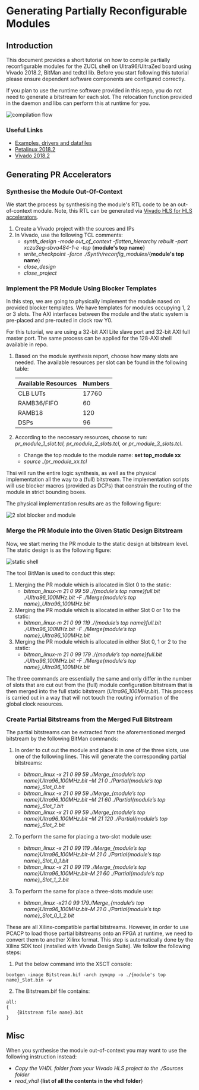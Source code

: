 # Generating Partially Reconfigurable Modules

## Introduction
This document provides a short tutorial on how to compile partially reconfigurable modules 
for the ZUCL shell on Ultra96/UltraZed board using Vivado 2018.2, BitMan and tedtcl lib. Before you start following this tutorial please ensure dependent software components are configured correctly.

If you plan to use the runtime software provided in this repo, you do not need to generate a bitstream for each slot. The relocation function provided in the daemon and libs can perform this at runtime for you. 

![compilation flow](./images/fig-flow.png)

### Useful Links
  - [Examples, drivers and datafiles](https://www.dropbox.com/sh/qsg5m7jp1sn4saj/AABAzSGOa91K0Kvtlz_0LuRta?dl=0)
  - [Petalinux 2018.2](https://www.xilinx.com/support/download/index.html/content/xilinx/en/downloadNav/embedded-design-tools/archive.html)
  - [Vivado 2018.2](https://www.xilinx.com/support/download/index.html/content/xilinx/en/downloadNav/vivado-design-tools/archive.html)
  
## Generating PR Accelerators
### Synthesise the Module Out-Of-Context
We start the process by synthesising the module's RTL code to be an out-of-context module. Note, this RTL can be generated via [Vivado HLS for HLS accelerators](../hls/).

1.  Create a Vivado project with the sources and IPs
2.  In Vivado, use the following TCL comments:
    - *synth_design -mode out_of_context -flatten_hierarchy rebuilt -part xczu3eg-sbva484-1-e -top* {**module's top name**}
    - *write_checkpoint -force ./Synth/reconfig_modules/*{**module's top name**}
    - *close_design*
    - *close_project*

### Implement the PR Module Using Blocker Templates
In this step, we are going to physically implement the module nased on provided blocker templates. We have templates for modules occupying 1, 2 or 3 slots. The AXI interfaces between the module and the static system is pre-placed and pre-routed in clock row Y0.

For this tutorial, we are using a 32-bit AXI Lite slave port and 32-bit AXI full master port. The same process can be applied for the 128-AXI shell available in repo.  

1.  Based on the module synthesis report, choose how many slots are needed. The available resources per slot can be found in the following table:

    | Available Resources | Numbers |
    |---------------------|---------|
    | CLB LUTs            | 17760   |
    | RAMB36/FIFO         | 60      |
    | RAMB18              | 120     |
    | DSPs                | 96      |
    
2.  According to the neccesary resources, choose to run: *pr_module_1_slot.tcl, pr_module_2_slots.tcl,* or *pr_module_3_slots.tcl*.
    - Change the top module to the module name: **set top_module xx**
    - *source ./pr_module_xx.tcl*

Thsi will run the entire logic synthesis, as well as the physical implementation all the way to a (full) bitstream. The implementation scripts will use blocker macros (provided as DCPs) that constrain the routing of the module in strict bounding boxes.

The physical implementation results are as the following figure:

![2 slot blocker and module](./images/2_slot_blocker_module.png)

### Merge the PR Module into the Given Static Design Bitstream
Now, we start mering the PR module to the static design at bitstream level. The static design is as the following figure:

![static shell](./images/static_ultra_zed.png)

The tool BitMan is used to conduct this step:
1.  Merging the PR module which is allocated in Slot 0 to the static:
    - *bitman_linux-m 21 0 99 59 ./{module’s top name}_full.bit ./Ultra96_100MHz.bit -F ./Merge_{module’s top name}_Ultra96_100MHz.bit*
2.  Merging the PR module which is allocated in either Slot 0 or 1 to the static: 
    - *bitman_linux-m 21 0 99 119 ./{module’s top name}_full.bit ./Ultra96_100MHz.bit -F ./Merge_{module’s top name}_Ultra96_100MHz.bit*
3.  Merging the PR module which is allocated in either Slot 0, 1 or 2 to the static:
    - *bitman_linux-m 21 0 99 179 ./{module’s top name}_full.bit ./Ultra96_100MHz.bit -F ./Merge_{module’s top name}_Ultra96_100MHz.bit*
    
The three commands are essentially the same and only differ in the number of slots that are cut out from the (full) module configuration bitstream that is then merged into the full static bitstream (*Ultra96_100MHz.bit*). This process is carried out in a way that will not touch the routing information of the global clock resources.

### Create Partial Bitstreams from the Merged Full Bitstream
The partial bitstreams can be extracted from the aforementioned merged bitstream by the following BitMan commands: 

1.  In order to cut out the module and place it in one of the three slots, use one of the following lines. This will generate the corresponding partial bitstreams:
    - *bitman_linux -x 21 0 99 59 ./Merge_{module’s top name}_Ultra96_100MHz.bit –M 21 0 ./Partial_{module’s top name}_Slot_0.bit*
    - *bitman_linux -x 21 0 99 59 ./Merge_{module’s top name}_Ultra96_100MHz.bit –M 21 60 ./Partial_{module’s top name}_Slot_1.bit*
    - *bitman_linux -x 21 0 99 59 ./Merge_{module’s top name}_Ultra96_100MHz.bit –M 21 120 ./Partial_{module’s top name}_Slot_2.bit*
2. To perform the same for placing a two-slot module use:
    - *bitman_linux -x 21 0 99 119 ./Merge_{module’s top name}_Ultra96_100MHz.bit–M 21 0 ./Partial_{module’s top name}_Slot_0_1.bit*
    - *bitman_linux -x 21 0 99 119 ./Merge_{module’s top name}_Ultra96_100MHz.bit–M 21 60 ./Partial_{module’s top name}_Slot_1_2.bit*
    
3.  To perform the same for place a three-slots module use:
    - *bitman_linux -x21 0 99 179./Merge_{module’s top name}_Ultra96_100MHz.bit–M 21 0 ./Partial_{module’s top name}_Slot_0_1_2.bit*
      
These are all Xilinx-compatible partial bitstreams. However, in order to use PCACP to load those partial bitstreams onto an FPGA at runtime, we need to convert them to another Xilinx format. This step is automatically done by the Xilinx SDK tool (installed with Vivado Design Suite). We follow the following steps:
1.  Put the below command into the XSCT console:
```
bootgen -image Bitstream.bif -arch zynqmp -o ./{module's top name}_Slot.bin -w
```
2. The Bitstream.bif file contains:
```
all:
{
    {Bitstream file name}.bit
}
```
## Misc
When you synthesise the module out-of-context you may want to use the following instruction instead:
- *Copy the VHDL folder from your Vivado HLS project to the ./Sources folder*
- *read_vhdl* {**list of all the contents in the vhdl folder**}
